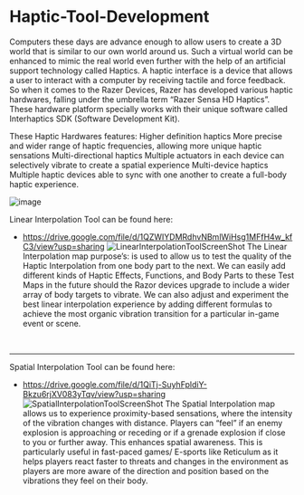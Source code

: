 # Haptic-Tool-Development

Computers these days are advance enough to allow users to create a 3D world that is similar to our own world around us. Such a virtual world can be enhanced to mimic the real world even further with the help of an artificial support technology called Haptics. A haptic interface is a device that allows a user to interact with a computer by receiving tactile and force feedback. So when it comes to the Razer Devices, Razer has developed various haptic hardwares, falling under the umbrella term “Razer Sensa HD Haptics”. These hardware platform specially works with their unique software called Interhaptics SDK (Software Development Kit).

These Haptic Hardwares features:
Higher definition haptics
More precise and wider range of haptic frequencies, allowing more unique haptic sensations
Multi-directional haptics
Multiple actuators in each device can selectively vibrate to create a spatial experience
Multi-device haptics
Multiple haptic devices able to sync with one another to create a full-body haptic experience.

![image](https://github.com/user-attachments/assets/0ddddc93-fc6b-4e2a-b3b7-5959ea02f270)

Linear Interpolation Tool can be found here:
* https://drive.google.com/file/d/1QZWIYDMRdhvNBmlWiHsg1MFfH4w_kfC3/view?usp=sharing
![LinearInterpolationToolScreenShot](https://github.com/user-attachments/assets/c97161ab-aea0-4d50-9b04-e76f5e2eb5a5)
The Linear Interpolation map purpose’s: is used to allow us to test the quality of the Haptic Interpolation from one body part to the next. We can easily add different kinds of Haptic Effects, Functions, and Body Parts to these Test Maps in the future should the Razor devices upgrade to include a wider array of body targets to vibrate. We can also adjust and experiment the best linear interpolation experience by adding different formulas to achieve the most organic vibration transition for a particular in-game event or scene.

</br>

---
Spatial Interpolation Tool can be found here:
* https://drive.google.com/file/d/1QiTj-SuyhFpldiY-Bkzu6rjXV083yTqv/view?usp=sharing
![SpatialInterpolationToolScreenShot](https://github.com/user-attachments/assets/e46c7eee-ae43-42f4-8bd5-93c03a988ae0)
The Spatial Interpolation map allows us to experience proximity-based sensations, where the intensity of the vibration changes with distance. Players can “feel” if an enemy explosion is approaching or receding or if a grenade explosion if close to you or further away. This enhances spatial awareness. This is particularly useful in fast-paced games/ E-sports like Reticulum as it helps players react faster to threats and changes in the environment as players are more aware of the direction and position based on the vibrations they feel on their body.


